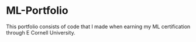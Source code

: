 # ML-Portfolio
This portfolio consists of code that I made when earning my ML certification through E Cornell University.

